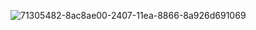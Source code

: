 ![71305482-8ac8ae00-2407-11ea-8866-8a926d691069](https://user-images.githubusercontent.com/56861575/71541464-e822a900-298b-11ea-8465-1d986e74a374.png)

